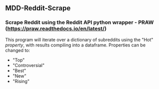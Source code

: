 ## MDD-Reddit-Scrape

### Scrape Reddit using the Reddit API python wrapper - PRAW (https://praw.readthedocs.io/en/latest/)
This program will iterate over a dictionary of subreddits using the "Hot" _property_, with results compiling into a dataframe. 
Properties can be changed to:
   - "Top"
   - "Controversial"
   - "Best"
   - "New"
   - "Rising"
